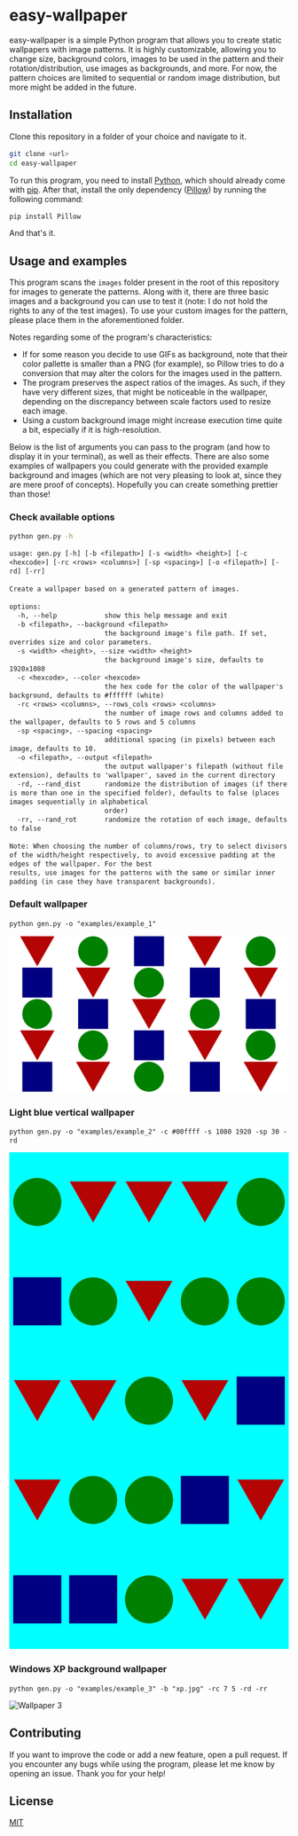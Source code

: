 # easy-wallpaper

easy-wallpaper is a simple Python program that allows you to create static wallpapers with image patterns.
It is highly customizable, allowing you to change size, background colors, images to be used in the pattern and their rotation/distribution, use images as backgrounds, and more.
For now, the pattern choices are limited to sequential or random image distribution, but more might be added in the future.

## Installation

Clone this repository in a folder of your choice and navigate to it.

```bash
git clone <url>
cd easy-wallpaper
```

To run this program, you need to install [Python](https://www.python.org/downloads/), which should already come with [pip](https://pip.pypa.io/en/stable/installation/). After that, install the only dependency ([Pillow](https://pillow.readthedocs.io/en/stable/)) by running the following command:

```bash
pip install Pillow
```

And that's it.

## Usage and examples

This program scans the `images` folder present in the root of this repository for images to generate the patterns. Along with it, there are three basic images and a background you can use to test it (note: I do not hold the rights to any of the test images). To use your custom images for the pattern, please place them in the aforementioned folder.

Notes regarding some of the program's characteristics:

- If for some reason you decide to use GIFs as background, note that their color pallette is smaller than a PNG (for example), so Pillow tries to do a conversion that may alter the colors for the images used in the pattern.
- The program preserves the aspect ratios of the images. As such, if they have very different sizes, that might be noticeable in the wallpaper, depending on the discrepancy between scale factors used to resize each image.
- Using a custom background image might increase execution time quite a bit, especially if it is high-resolution.

Below is the list of arguments you can pass to the program (and how to display it in your terminal), as well as their effects. There are also some examples of wallpapers you could generate with the provided example background and images (which are not very pleasing to look at, since they are mere proof of concepts). Hopefully you can create something prettier than those!

### Check available options

```bash
python gen.py -h
```

```
usage: gen.py [-h] [-b <filepath>] [-s <width> <height>] [-c <hexcode>] [-rc <rows> <columns>] [-sp <spacing>] [-o <filepath>] [-rd] [-rr]

Create a wallpaper based on a generated pattern of images.

options:
  -h, --help            show this help message and exit
  -b <filepath>, --background <filepath>
                        the background image's file path. If set, overrides size and color parameters.
  -s <width> <height>, --size <width> <height>
                        the background image's size, defaults to 1920x1080
  -c <hexcode>, --color <hexcode>
                        the hex code for the color of the wallpaper's background, defaults to #ffffff (white)
  -rc <rows> <columns>, --rows_cols <rows> <columns>
                        the number of image rows and columns added to the wallpaper, defaults to 5 rows and 5 columns
  -sp <spacing>, --spacing <spacing>
                        additional spacing (in pixels) between each image, defaults to 10.
  -o <filepath>, --output <filepath>
                        the output wallpaper's filepath (without file extension), defaults to 'wallpaper', saved in the current directory
  -rd, --rand_dist      randomize the distribution of images (if there is more than one in the specified folder), defaults to false (places images sequentially in alphabetical
                        order)
  -rr, --rand_rot       randomize the rotation of each image, defaults to false

Note: When choosing the number of columns/rows, try to select divisors of the width/height respectively, to avoid excessive padding at the edges of the wallpaper. For the best
results, use images for the patterns with the same or similar inner padding (in case they have transparent backgrounds).
```

### Default wallpaper

```
python gen.py -o "examples/example_1"
```

![Wallpaper 1](examples/example_1.png)

### Light blue vertical wallpaper

```
python gen.py -o "examples/example_2" -c #00ffff -s 1080 1920 -sp 30 -rd
```

![Wallpaper 2](examples/example_2.png)

### Windows XP background wallpaper

```
python gen.py -o "examples/example_3" -b "xp.jpg" -rc 7 5 -rd -rr
```

![Wallpaper 3](examples/example_3.png)

## Contributing

If you want to improve the code or add a new feature, open a pull request. If you encounter any bugs while using the program, please let me know by opening an issue. Thank you for your help!

## License

[MIT](https://choosealicense.com/licenses/mit/)
